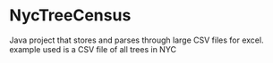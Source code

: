 # NycTreeCensus
Java project that stores and parses through large CSV files for excel. example used is a CSV file of all trees in NYC 
